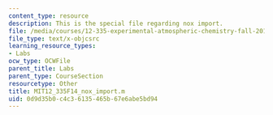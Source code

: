 ```yaml
---
content_type: resource
description: This is the special file regarding nox import.
file: /media/courses/12-335-experimental-atmospheric-chemistry-fall-2014/0d9d35b0c4c36135465b67e6abe5bd94_MIT12_335F14_nox_import.m
file_type: text/x-objcsrc
learning_resource_types:
- Labs
ocw_type: OCWFile
parent_title: Labs
parent_type: CourseSection
resourcetype: Other
title: MIT12_335F14_nox_import.m
uid: 0d9d35b0-c4c3-6135-465b-67e6abe5bd94
---
```

